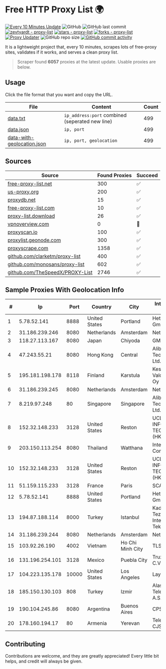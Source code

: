 
# Free HTTP Proxy List 🌍

[![Every 10 Minutes Update](https://github.com/mertguvencli/http-proxy-list/actions/workflows/main.yml/badge.svg?branch=main)](https://github.com/mertguvencli/http-proxy-list/actions/workflows/main.yml)
![GitHub](https://img.shields.io/github/license/mertguvencli/http-proxy-list)
![GitHub last commit](https://img.shields.io/github/last-commit/mertguvencli/http-proxy-list)
[![zevtyardt - proxy-list](https://img.shields.io/static/v1?label=zevtyardt&message=proxy-list&color=blue&logo=github)](https://github.com/zevtyardt/proxy-list "Go to GitHub repo")
[![stars - proxy-list](https://img.shields.io/github/stars/zevtyardt/proxy-list?style=social)](https://github.com/zevtyardt/proxy-list)
[![forks - proxy-list](https://img.shields.io/github/forks/zevtyardt/proxy-list?style=social)](https://github.com/zevtyardt/proxy-list)
[![Proxy Updater](https://github.com/zevtyardt/proxy-list/workflows/Proxy%20Updater/badge.svg)](https://github.com/zevtyardt/proxy-list/actions?query=workflow:"Proxy+Updater")
![GitHub repo size](https://img.shields.io/github/repo-size/zevtyardt/proxy-list)
[![GitHub commit activity](https://img.shields.io/github/commit-activity/m/zevtyardt/proxy-list?logo=commits)](https://github.com/zevtyardt/proxy-list/commits/main)

It is a lightweight project that, every 10 minutes, scrapes lots of free-proxy sites, validates if it works, and serves a clean proxy list.

> Scraper found **6057** proxies at the latest update. Usable proxies are below.

## Usage

Click the file format that you want and copy the URL.

|File|Content|Count|
|----|-------|-----|
|[data.txt](https://raw.githubusercontent.com/mertguvencli/http-proxy-list/main/proxy-list/data.txt)|`ip_address:port` combined (seperated new line)|499|
|[data.json](https://raw.githubusercontent.com/mertguvencli/http-proxy-list/main/proxy-list/data.json)|`ip, port`|499|
|[data-with-geolocation.json](https://raw.githubusercontent.com/mertguvencli/http-proxy-list/main/proxy-list/data-with-geolocation.json)|`ip, port, geolocation`|499|

## Sources

|Source|Found Proxies|Succeed|
|------|-------------|-------|
|[free-proxy-list.net](https://free-proxy-list.net)|300|✅|
|[us-proxy.org](https://www.us-proxy.org)|200|✅|
|[proxydb.net](http://proxydb.net)|15|✅|
|[free-proxy-list.com](https://free-proxy-list.com/?page=&port=&type%5B%5D=http&type%5B%5D=https&up_time=0&search=Search)|10|✅|
|[proxy-list.download](https://www.proxy-list.download/HTTP)|26|✅|
|[vpnoverview.com](https://vpnoverview.com/privacy/anonymous-browsing/free-proxy-servers)|0|🚫|
|[proxyscan.io](https://www.proxyscan.io)|100|✅|
|[proxylist.geonode.com](https://proxylist.geonode.com/api/proxy-list?limit=300&page=1&sort_by=lastChecked&sort_type=desc&protocols=http,https)|300|✅|
|[proxyscrape.com](https://api.proxyscrape.com/v2/?request=displayproxies&protocol=http&timeout=10000&country=all&ssl=all&anonymity=all)|1358|✅|
|[github.com/clarketm/proxy-list](https://raw.githubusercontent.com/clarketm/proxy-list/master/proxy-list-raw.txt)|400|✅|
|[github.com/monosans/proxy-list](https://raw.githubusercontent.com/monosans/proxy-list/main/proxies/http.txt)|602|✅|
|[github.com/TheSpeedX/PROXY-List](https://raw.githubusercontent.com/TheSpeedX/PROXY-List/master/http.txt)|2746|✅|


## Sample Proxies With Geolocation Info

|#|Ip|Port|Country|City|Internet Service Provider|
|-|--|----|-------|----|-------------------------|
|1|5.78.52.141|8888|United States|Portland|Hetzner Online GmbH|
|2|31.186.239.246|8080|Netherlands|Amsterdam|NetSkope Inc|
|3|118.27.113.167|8080|Japan|Chiyoda|GMO Internet, Inc.|
|4|47.243.55.21|8080|Hong Kong|Central|Alibaba (US) Technology Co., Ltd.|
|5|195.181.198.178|8118|Finland|Karstula|Keski-Suomen Valokuituverkot Oy|
|6|31.186.239.245|8080|Netherlands|Amsterdam|NetSkope Inc|
|7|8.219.97.248|80|Singapore|Singapore|Alibaba (US) Technology Co., Ltd.|
|8|152.32.148.233|3128|United States|Reston|UCLOUD INFORMATION TECHNOLOGY (HK) LIMITED|
|9|203.150.113.254|8080|Thailand|Watthana|Internet Thailand Company Ltd.|
|10|152.32.148.233|3128|United States|Reston|UCLOUD INFORMATION TECHNOLOGY (HK) LIMITED|
|11|51.159.115.233|3128|France|Paris|SCALEWAY|
|12|5.78.52.141|8888|United States|Portland|Hetzner Online GmbH|
|13|194.87.188.114|8000|Turkey|Istanbul|Kadir Huseyin Tezcan Nosspeed Internet Teknolojileri|
|14|31.186.239.244|8080|Netherlands|Amsterdam|NetSkope Inc|
|15|103.92.26.190|4002|Vietnam|Ho Chi Minh City|TLSOFT|
|16|131.196.254.101|3128|Mexico|Puebla City|Truxgo S. R.L. de C.V.|
|17|104.223.135.178|10000|United States|Los Angeles|LayerHost|
|18|185.150.130.103|808|Turkey|Izmir|Alastyr Telekomunikasyon A.S.|
|19|190.104.245.86|8080|Argentina|Buenos Aires|CPS|
|20|178.160.194.17|80|Armenia|Yerevan|Telecom Armenia CJSC|



## Contributing

Contributions are welcome, and they are greatly appreciated! Every
little bit helps, and credit will always be given.

